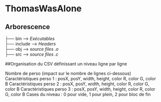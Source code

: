 # ThomasWasAlone

## Arborescence

├── bin  --> *Exécutables*    
├── include  --> *Headers*  
├── obj  --> *source files .o*  
├── src  --> *source files .c*  


##Organisation du CSV définissant un niveau ligne par ligne

Nombre de perso (impact sur le nombre de lignes ci-dessous)
Caractéristiques perso 1 : posX, posY, width, height, color R, color G, color B
Caractéristiques perso 2 : posX, posY, width, height, color R, color G, color B
Caractéristiques perso 3 : posX, posY, width, height, color R, color G, color B
Cases du niveau : 0 pour vide, 1 pour plein, 2 pour bloc de fin
